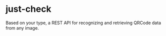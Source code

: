 # just-check
Based on your type, a REST API for recognizing and retrieving QRCode data from any image.
